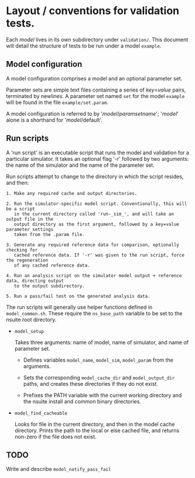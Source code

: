 # Layout / conventions for validation tests.

Each _model_ lives in its own subdirectory under `validation/`.
This document will detail the structure of tests to be run
under a model `example`.

## Model configuration

A model configuration comprises a model and an optional parameter set.

Parameter sets are simple text files containing a series of _key_=_value_
pairs, terminated by newlines. A parameter set named `set` for the model
`example` will be found in the file `example/set.param`.

A model configuration is referred to by '_model_/_paramsetname_'; '_model_'
alone is a shorthand for '_model_/default'.


## Run scripts

A 'run script' is an executable script that runs the model and validation for a
particular simulator. It takes an optional flag '-r' followed by two arguments:
the name of the simulator and the name of the parameter set.

Run scripts attempt to change to the directory in which the script resides, and then:

    1. Make any required cache and output directories.

    2. Run the simulator-specific model script. Conventionally, this will be a script
       in the current directory called 'run-_sim_', and will take an output file in the
       output directory as the first argument, followed by a key=value parameter settings
       taken from the .param file.

    3. Generate any required reference data for comparison, optionally checking for
       cached reference data. If '-r' was given to the run script, force the regeneration
       of any cached reference data.

    4. Run an analysis script on the simulator model output + reference data, directing output
       to the output subdirectory.

    5. Run a pass/fail test on the generated analysis data.

The run scripts will generally use helper functions defined in `model_common.sh`.
These require the `ns_base_path` variable to be set to the nsuite root directory.

   * `model_setup`

     Takes three arguments: name of model, name of simulator, and name of parameter set.

     * Defines variables `model_name`, `model_sim`, `model_param` from the arguments.

     * Sets the corresponding `model_cache_dir` and `model_output_dir` paths, and creates
       these directories if they do not exist.

     * Prefixes the PATH variable with the current working directory and the nsuite
       install and common binary directories.

   * `model_find_cacheable`

     Looks for file in the current directory, and then in the model cache directory.
     Prints the path to the local or else cached file, and returns non-zero if the
     file does not exist.

## TODO

Write and describe `model_notify_pass_fail`




